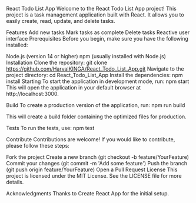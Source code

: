 React Todo List App
Welcome to the React Todo List App project! This project is a task management application built with React. It allows you to easily create, read, update, and delete tasks.

Features
Add new tasks
Mark tasks as complete
Delete tasks
Reactive user interface
Prerequisites
Before you begin, make sure you have the following installed:

Node.js (version 14 or higher)
npm (usually installed with Node.js)
Installation
Clone the repository:
git clone https://github.com/HarvalKINGA/React_Todo_List_App.git
Navigate to the project directory:
cd React_Todo_List_App
Install the dependencies:
npm install
Starting
To start the application in development mode, run:
npm start
This will open the application in your default browser at http://localhost:3000.

Build
To create a production version of the application, run:
npm run build

This will create a build folder containing the optimized files for production.

Tests
To run the tests, use:
npm test



Contribute
Contributions are welcome! If you would like to contribute, please follow these steps:

Fork the project
Create a new branch (git checkout -b feature/YourFeature)
Commit your changes (git commit -m 'Add some feature')
Push the branch (git push origin feature/YourFeature)
Open a Pull Request
License
This project is licensed under the MIT License. See the LICENSE file for more details.

Acknowledgments
Thanks to Create React App for the initial setup.



